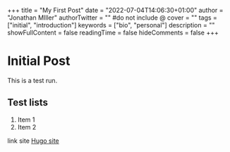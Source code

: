 +++
title = "My First Post"
date = "2022-07-04T14:06:30+01:00"
author = "Jonathan MIller"
authorTwitter = "" #do not include @
cover = ""
tags = ["initial", "introduction"]
keywords = ["bio", "personal"]
description = ""
showFullContent = false
readingTime = false
hideComments = false
+++


# Initial Post

This is a test run.

## Test lists

1. Item 1
2. Item 2


link site [Hugo site](https://gohugo.io/)